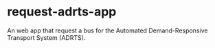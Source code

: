 # request-adrts-app

An web app that request a bus for the Automated Demand-Responsive Transport System (ADRTS).
